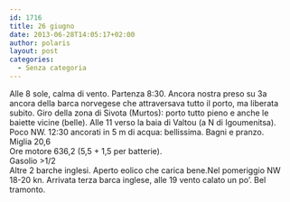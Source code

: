 ```yaml
---
id: 1716
title: 26 giugno
date: 2013-06-28T14:05:17+02:00
author: polaris
layout: post
categories:
  - Senza categoria
---
```

Alle 8 sole, calma di vento. Partenza 8:30. Ancora nostra preso su 3a ancora della barca norvegese che attraversava tutto il porto, ma liberata subito. Giro della zona di Sivota (Murtos): porto tutto pieno e anche le baiette vicine (belle). Alle 11 verso la baia di Valtou (a N di Igoumenitsa). Poco NW. 12:30 ancorati in 5 m di acqua: bellissima. Bagni e pranzo.  
Miglia 20,6  
Ore motore 636,2 (5,5 + 1,5 per batterie).  
Gasolio >1/2  
Altre 2 barche inglesi. Aperto eolico che carica bene.Nel pomeriggio NW 18-20 kn. Arrivata terza barca inglese, alle 19 vento calato un po&#8217;. Bel tramonto.